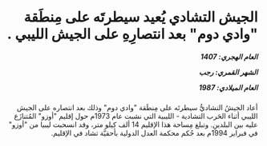 <h1 dir="rtl">الجيش التشادي يُعيد سيطرتَه على مِنطَقة "وادي دوم" بعد انتصارِهِ على الجيش الليبي .</h1>

<h5 dir="rtl">العام الهجري:  1407

الشهر القمري: رجب

العام الميلادي: 1987</h5>

<p dir="rtl">أعاد الجيشُ التشاديُّ سيطرتَه على مِنطَقة "وادي دوم" وذلك بعد انتصاره على الجيش الليبي أثناء الحَرب التشادية - الليبية التي نشبت عام 1973م حول إقليم "أوزو" المُتنازَع عليه بين البلدينِ. وتبلغ مِساحة هذا الإقليم 14 ألف كيلو متر، وقد انسحبت ليبيا من "أوزو" في فبراير 1994م بعد حُكم محكمة العدل الدولية بأحقيَّة تشاد في الإقليم.</p></br>
